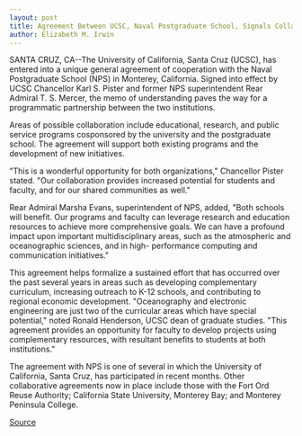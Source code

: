 ```yaml
---
layout: post
title: Agreement Between UCSC, Naval Postgraduate School, Signals Collaborative Effort
author: Elizabeth M. Irwin
---
```


SANTA CRUZ, CA--The University of California, Santa Cruz (UCSC),  has entered into a unique general agreement of cooperation with the  Naval Postgraduate School (NPS) in Monterey, California. Signed into  effect by UCSC Chancellor Karl S. Pister and former NPS  superintendent Rear Admiral T. S. Mercer, the memo of understanding  paves the way for a programmatic partnership between the two  institutions.

Areas of possible collaboration include educational, research,  and public service programs cosponsored by the university and the  postgraduate school. The agreement will support both existing  programs and the development of new initiatives.

"This is a wonderful opportunity for both organizations,"  Chancellor Pister stated. "Our collaboration provides increased  potential for students and faculty, and for our shared communities  as well."

Rear Admiral Marsha Evans, superintendent of NPS, added,  "Both schools will benefit. Our programs and faculty can leverage  research and education resources to  achieve more comprehensive goals. We can have a profound impact  upon important multidisciplinary areas, such as the atmospheric and  oceanographic sciences, and in high- performance computing and  communication initiatives."

This agreement helps formalize a sustained effort that has  occurred over the past several years in areas such as developing  complementary curriculum, increasing outreach to K-12 schools, and  contributing to regional economic development. "Oceanography and  electronic engineering are just two of the curricular areas which  have special potential," noted Ronald Henderson, UCSC dean of  graduate studies. "This agreement provides an opportunity for  faculty to develop projects using complementary resources, with  resultant benefits to students at both institutions."

The agreement with NPS is one of several in which the  University of California, Santa Cruz, has participated in recent  months. Other collaborative agreements now in place include those  with the Fort Ord Reuse Authority; California State University,  Monterey Bay; and Monterey Peninsula College.

[Source](http://www1.ucsc.edu/news_events/press_releases/archive/95-96/12-95/120895-Agreement_signed_be.html "Permalink to 120895-Agreement_signed_be")